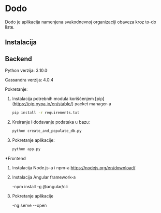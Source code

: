# Dodo
Dodo je aplikacija namenjena svakodnevnoj organizaciji obaveza kroz to-do liste.

## Instalacija

## Backend

Python verzija: 3.10.0

Cassandra verzija: 4.0.4

Pokretanje:
1. Instalacija potrebnih modula korišćenjem [pip] (https://pip.pypa.io/en/stable/) packet manager-a
	```bash
	pip install -r requirements.txt
	```

2. Kreiranje i dodavanje podataka u bazu:
	```bash
	python create_and_populate_db.py
	```
3. Pokretanje aplikacije: 
	```bash
	python app.py
	```
*Frontend
1. Instalacija Node.js-a i npm-a https://nodejs.org/en/download/
2. Instalacija Angular framework-a

	-npm install -g @angular/cli
3. Pokretanje aplikacije

	-ng serve --open
